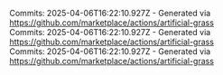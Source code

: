 Commits: 2025-04-06T16:22:10.927Z - Generated via https://github.com/marketplace/actions/artificial-grass
<br>
Commits: 2025-04-06T16:22:10.927Z - Generated via https://github.com/marketplace/actions/artificial-grass
<br>
Commits: 2025-04-06T16:22:10.927Z - Generated via https://github.com/marketplace/actions/artificial-grass
<br>
